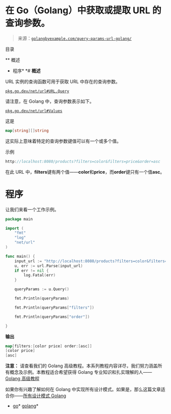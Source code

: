 <!--yml

分类：未分类

日期：2024-10-13 06:40:42

-->

# 在 Go（Golang）中获取或提取 URL 的查询参数。

> 来源：[`golangbyexample.com/query-params-url-golang/`](https://golangbyexample.com/query-params-url-golang/)

目录

**   概述

+   程序*  *# **概述**

URL 实例的查询函数可用于获取 URL 中存在的查询参数。

[`pkg.go.dev/net/url#URL.Query`](https://pkg.go.dev/net/url#URL.Query)

请注意，在 Golang 中，查询参数表示如下。

[`pkg.go.dev/net/url#Values`](https://pkg.go.dev/net/url#Values)

这是

```go
map[string][]string
```

这实际上意味着特定的查询参数键值可以有一个或多个值。

示例

```go
http://localhost:8080/products?filters=color&filters=price&order=asc
```

在此 URL 中，**filters**键有两个值——**color**和**price**，而**order**键只有一个值**asc**。

# **程序**

让我们来看一个工作示例。

```go
package main

import (
	"fmt"
	"log"
	"net/url"
)

func main() {
	input_url := "http://localhost:8080/products?filters=color&filters=price&order=asc"
	u, err := url.Parse(input_url)
	if err != nil {
		log.Fatal(err)
	}

	queryParams := u.Query()

	fmt.Println(queryParams)

	fmt.Println(queryParams["filters"])

	fmt.Println(queryParams["order"])

}
```

**输出**

```go
map[filters:[color price] order:[asc]]
[color price]
[asc]
```

**注意：** 请查看我们的 Golang 高级教程。本系列教程内容详尽，我们努力涵盖所有概念及示例。本教程适合希望获得 Golang 专业知识和扎实理解的人——[Golang 高级教程](https://golangbyexample.com/golang-comprehensive-tutorial/)

如果你有兴趣了解如何在 Golang 中实现所有设计模式。如果是，那么这篇文章适合你——[所有设计模式 Golang](https://golangbyexample.com/all-design-patterns-golang/)

+   [go](https://golangbyexample.com/tag/go/)*   [golang](https://golangbyexample.com/tag/golang/)*
